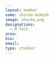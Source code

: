 ```yaml
---
layout: member
name: sharma mukesh
image: sharma.png
designations: 
  - M Tech
area:
bio:
email:
type: student
---
```

